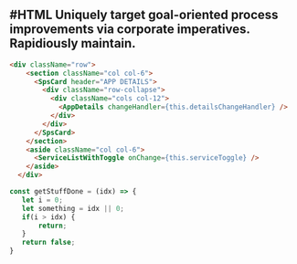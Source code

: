 #HTML
Uniquely target goal-oriented process improvements via corporate imperatives. Rapidiously maintain.
---
```html
<div className="row">
    <section className="col col-6">
      <SpsCard header="APP DETAILS">
        <div className="row-collapse">
          <div className="cols col-12">
            <AppDetails changeHandler={this.detailsChangeHandler} />
          </div>
        </div>
      </SpsCard>
    </section>
    <aside className="col col-6">
      <ServiceListWithToggle onChange={this.serviceToggle} />
    </aside>
  </div>
 ```
 
 ```javascript
const getStuffDone = (idx) => {
    let i = 0;
    let something = idx || 0;
    if(i > idx) {
        return;   
    }
    return false;
}
 ```